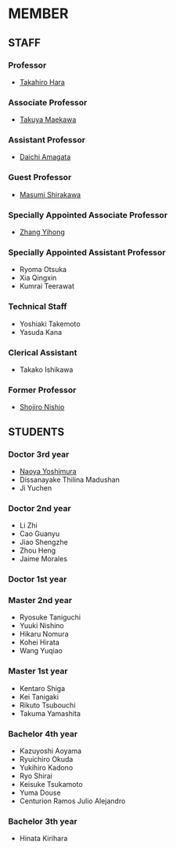 # MEMBER
## STAFF
### Professor
- [Takahiro Hara](http://www-mmde.ist.osaka-u.ac.jp/~hara/index.html)
### Associate Professor
- [Takuya Maekawa](http://www-mmde.ist.osaka-u.ac.jp/~maekawa/index-e.html)
### Assistant Professor
- [Daichi Amagata](https://amgt-d1.github.io/)
### Guest Professor
- [Masumi Shirakawa](http://iwnsew.com/)
### Specially Appointed Associate Professor
- [Zhang Yihong](https://www.ringspool.com/yihongzhang)
### Specially Appointed Assistant Professor
- Ryoma Otsuka
- Xia Qingxin
- Kumrai Teerawat
### Technical Staff
- Yoshiaki Takemoto
- Yasuda Kana
### Clerical Assistant
- Takako Ishikawa
### Former Professor
- [Shojiro Nishio](https://mmde-lab.github.io/member-webpage/nishio/index.html)
## STUDENTS
### Doctor 3rd year
- [Naoya Yoshimura](https://www.linkedin.com/in/naoya-yoshimura-3b783a177/)
- Dissanayake Thilina Madushan
- Ji Yuchen
### Doctor 2nd year
- Li Zhi
- Cao Guanyu
- Jiao Shengzhe
- Zhou Heng
- Jaime Morales
### Doctor 1st year
### Master 2nd year
- Ryosuke Taniguchi
- Yuuki Nishino
- Hikaru Nomura
- Kohei Hirata
- Wang Yuqiao
### Master 1st year
- Kentaro Shiga
- Kei Tanigaki
- Rikuto Tsubouchi
- Takuma Yamashita
### Bachelor 4th year
- Kazuyoshi Aoyama
- Ryuichiro Okuda
- Yukihiro Kadono
- Ryo Shirai
- Keisuke Tsukamoto
- Yuma Douse
- Centurion Ramos Julio Alejandro
### Bachelor 3th year
- Hinata Kirihara